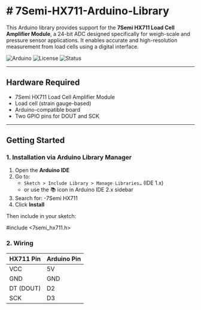 # # 7Semi-HX711-Arduino-Library

This Arduino library provides support for the **7Semi HX711 Load Cell Amplifier Module**, a 24-bit ADC designed specifically for weigh-scale and pressure sensor applications. It enables accurate and high-resolution measurement from load cells using a digital interface.

![Arduino](https://img.shields.io/badge/platform-arduino-blue.svg)
![License](https://img.shields.io/badge/license-MIT-green.svg)
![Status](https://img.shields.io/badge/status-active-brightgreen.svg)

---

## Hardware Required

- 7Semi HX711 Load Cell Amplifier Module  
- Load cell (strain gauge-based)  
- Arduino-compatible board  
- Two GPIO pins for DOUT and SCK  

---

## Getting Started

### 1. Installation via Arduino Library Manager

1. Open the **Arduino IDE**
2. Go to:
   - `Sketch > Include Library > Manage Libraries…` (IDE 1.x)  
   - or use the 📚 icon in Arduino IDE 2.x sidebar
3. Search for:
   -7Semi HX711
4. Click **Install**

Then include in your sketch:

#include <7semi_hx711.h>

### 2. Wiring

| HX711 Pin | Arduino Pin |
| --------- | ----------- |
| VCC       | 5V          |
| GND       | GND         |
| DT (DOUT) | D2          |
| SCK       | D3          |


 
